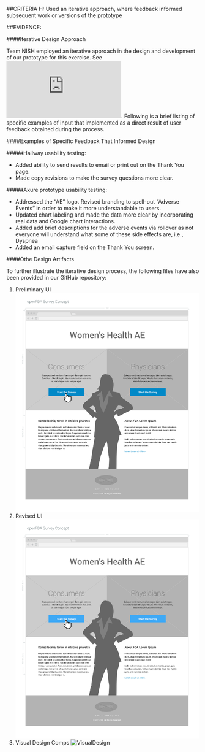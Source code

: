 ##CRITERIA H:
Used an iterative approach, where feedback informed subsequent work or versions of the prototype

##EVIDENCE:

####Iterative Design Approach

Team NISH employed an iterative approach in the design and development of our prototype for this exercise.  See ![feedback](https://github.com/NishConsulting/ADS-I-BPA-Design-Prototype/blob/master/Feedback/UI%20changes.md). Following is a brief listing of specific examples of input that implemented as a direct result of user feedback obtained during the process.

####Examples of Specific Feedback That Informed Design

#####Hallway usability testing:

- Added ability to send results to email or print out on the Thank You page.
- Made copy revisions to make the survey questions more clear.  

#####Axure prototype usability testing:

- Addressed the “AE” logo.  Revised branding to spell-out “Adverse Events” in order to make it more understandable to users. 
- Updated chart labeling and made the data more clear by incorporating real data and Google chart interactions. 
- Added add brief descriptions for the adverse events via rollover as not everyone will understand what some of these side        effects are, i.e., Dyspnea
- Added an email capture field on the Thank You screen.

####Othe Design Artifacts

To further illustrate the iterative design process, the following files have also been provided in our GitHub repository:

1) Preliminary UI      ![SurveyConcept](https://github.com/NishConsulting/ADS-I-BPA-Design-Prototype/blob/master/Pictures/%238%20SurveyConceptFig.png)
2) Revised UI          ![SurveyWireframes](https://github.com/NishConsulting/ADS-I-BPA-Design-Prototype/blob/master/Pictures/%238%20SurveyWireframeFig.png)
3) Visual Design Comps ![VisualDesign](https://github.com/NishConsulting/ADS-I-BPA-Design-Prototype/blob/master/Pictures/%238%20VisualDesignFig.png)


